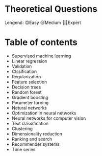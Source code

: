 # Theoretical Questions 

Lengend:  😊Easy   😒Medium  😵‍💫Expert

# Table of contents

* Supervised machine learning
* Linear regression
* Validation
* Clssification
* Regularization
* Feature selection
* Decision trees
* Random forest
* Gradient boosting
* Parameter turning
* Netural networks
* Optimization in neural networks
* Neural networks for computer vision
* Text classification
* Clustering
* Dimensionality reduction
* Ranking and search
* Recommender systems
* Time series
